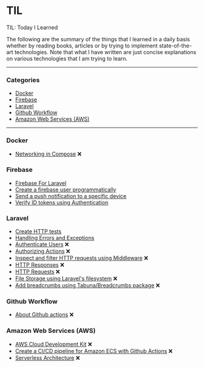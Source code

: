# TIL
TIL: Today I Learned

The following are the summary of the things that I learned in a daily basis whether by reading books, articles or by trying to implement state-of-the-art technologies. Note that what I have written are just concise explanations on various technologies that I am trying to learn.

---------------------------------------------------------------------

### Categories
 - [Docker](#docker)
 - [Firebase](#firebase)
 - [Laravel](#laravel)
 - [Github Workflow](#github-workflow)
 - [Amazon Web Services (AWS)](#amazon-web-services-aws)

----------------------------------------------------------------------

### Docker
 - [Networking in Compose](docker/networking-in-compose.md) :x:

### Firebase
 - [Firebase For Laravel](firebase/firebase-for-laravel.md)
 - [Create a firebase user programmatically](firebase/create-user.md)
 - [Send a push notification to a specific device](firebase/cloud-messaging.md)
 - [Verify ID tokens using Authentication](firebase/authentication.md)

### Laravel
 - [Create HTTP tests](laravel/http-test.md)
 - [Handling Errors and Exceptions](laravel/error-handling.md)
 - [Authenticate Users](laravel/authentication.md) :x:
 - [Authorizing Actions](laravel/authorization.md) :x:
 - [Inspect and filter HTTP requests using Middleware](laravel/middleware.md) :x:
 - [HTTP Responses](laravel/http-response.md) :x:
 - [HTTP Requests](laravel/http-request.md) :x:
 - [File Storage using Laravel's filesystem](laravel/file-storage.md) :x:
 - [Add breadcrumbs using Tabuna/Breadcrumbs package](laravel/tabuna-breadcrumbs.md) :x:

### Github Workflow
 - [About Github actions](github_workflow/github-actions.md) :x:

### Amazon Web Services (AWS)
 - [AWS Cloud Development Kit](aws/cdk.md) :x:
 - [Create a CI/CD pipeline for Amazon ECS with Github Actions](aws/ecs.md) :x:
 - [Serverless Architecture](aws/serverless.md) :x:

